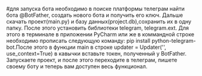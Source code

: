 #для запуска бота необходимо в поиске платформы телеграм найти бота @BotFather, создать нового бота и получить его ключ. Дальше скачать проект(main.py) и базу данных(project.db),сохранить их в одну папку. После этого установить библиотеки telegram, telegram.ext. Для этого в терминале в приложении PyCharm или же в коммандной строке необходимо прописать  следующую команду: pip install python-telegram-bot.После этого в функции  main в строке updater = Updater('', use_context=True) в кавычки вставьте токен, полученный у BotFather.  Запускаете проект, и после этого переходите в телеграм, пишете своему боту и теперь вам доступен весь функционал.
